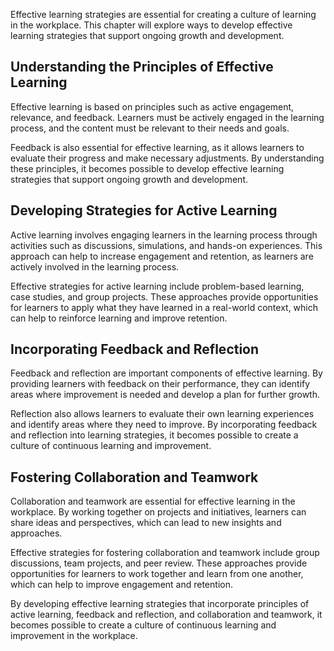 
Effective learning strategies are essential for creating a culture of learning in the workplace. This chapter will explore ways to develop effective learning strategies that support ongoing growth and development.

Understanding the Principles of Effective Learning
--------------------------------------------------

Effective learning is based on principles such as active engagement, relevance, and feedback. Learners must be actively engaged in the learning process, and the content must be relevant to their needs and goals.

Feedback is also essential for effective learning, as it allows learners to evaluate their progress and make necessary adjustments. By understanding these principles, it becomes possible to develop effective learning strategies that support ongoing growth and development.

Developing Strategies for Active Learning
-----------------------------------------

Active learning involves engaging learners in the learning process through activities such as discussions, simulations, and hands-on experiences. This approach can help to increase engagement and retention, as learners are actively involved in the learning process.

Effective strategies for active learning include problem-based learning, case studies, and group projects. These approaches provide opportunities for learners to apply what they have learned in a real-world context, which can help to reinforce learning and improve retention.

Incorporating Feedback and Reflection
-------------------------------------

Feedback and reflection are important components of effective learning. By providing learners with feedback on their performance, they can identify areas where improvement is needed and develop a plan for further growth.

Reflection also allows learners to evaluate their own learning experiences and identify areas where they need to improve. By incorporating feedback and reflection into learning strategies, it becomes possible to create a culture of continuous learning and improvement.

Fostering Collaboration and Teamwork
------------------------------------

Collaboration and teamwork are essential for effective learning in the workplace. By working together on projects and initiatives, learners can share ideas and perspectives, which can lead to new insights and approaches.

Effective strategies for fostering collaboration and teamwork include group discussions, team projects, and peer review. These approaches provide opportunities for learners to work together and learn from one another, which can help to improve engagement and retention.

By developing effective learning strategies that incorporate principles of active learning, feedback and reflection, and collaboration and teamwork, it becomes possible to create a culture of continuous learning and improvement in the workplace.
